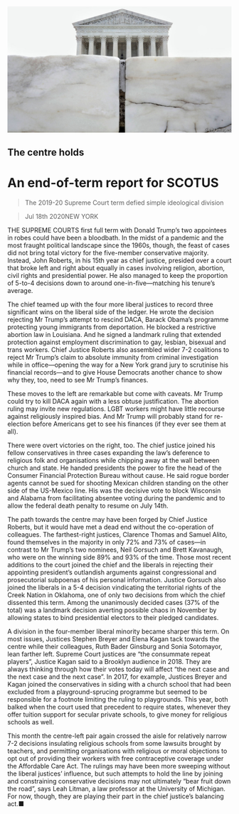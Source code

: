 ![](./images/20200718_USP001_0.jpg)

## The centre holds

# An end-of-term report for SCOTUS

> The 2019-20 Supreme Court term defied simple ideological division

> Jul 18th 2020NEW YORK

THE SUPREME COURTS first full term with Donald Trump’s two appointees in robes could have been a bloodbath. In the midst of a pandemic and the most fraught political landscape since the 1960s, though, the feast of cases did not bring total victory for the five-member conservative majority. Instead, John Roberts, in his 15th year as chief justice, presided over a court that broke left and right about equally in cases involving religion, abortion, civil rights and presidential power. He also managed to keep the proportion of 5-to-4 decisions down to around one-in-five—matching his tenure’s average.

The chief teamed up with the four more liberal justices to record three significant wins on the liberal side of the ledger. He wrote the decision rejecting Mr Trump’s attempt to rescind DACA, Barack Obama’s programme protecting young immigrants from deportation. He blocked a restrictive abortion law in Louisiana. And he signed a landmark ruling that extended protection against employment discrimination to gay, lesbian, bisexual and trans workers. Chief Justice Roberts also assembled wider 7-2 coalitions to reject Mr Trump’s claim to absolute immunity from criminal investigation while in office—opening the way for a New York grand jury to scrutinise his financial records—and to give House Democrats another chance to show why they, too, need to see Mr Trump’s finances.

These moves to the left are remarkable but come with caveats. Mr Trump could try to kill DACA again with a less obtuse justification. The abortion ruling may invite new regulations. LGBT workers might have little recourse against religiously inspired bias. And Mr Trump will probably stand for re-election before Americans get to see his finances (if they ever see them at all).

There were overt victories on the right, too. The chief justice joined his fellow conservatives in three cases expanding the law’s deference to religious folk and organisations while chipping away at the wall between church and state. He handed presidents the power to fire the head of the Consumer Financial Protection Bureau without cause. He said rogue border agents cannot be sued for shooting Mexican children standing on the other side of the US-Mexico line. His was the decisive vote to block Wisconsin and Alabama from facilitating absentee voting during the pandemic and to allow the federal death penalty to resume on July 14th.

The path towards the centre may have been forged by Chief Justice Roberts, but it would have met a dead end without the co-operation of colleagues. The farthest-right justices, Clarence Thomas and Samuel Alito, found themselves in the majority in only 72% and 73% of cases—in contrast to Mr Trump’s two nominees, Neil Gorsuch and Brett Kavanaugh, who were on the winning side 89% and 93% of the time. Those most recent additions to the court joined the chief and the liberals in rejecting their appointing president’s outlandish arguments against congressional and prosecutorial subpoenas of his personal information. Justice Gorsuch also joined the liberals in a 5-4 decision vindicating the territorial rights of the Creek Nation in Oklahoma, one of only two decisions from which the chief dissented this term. Among the unanimously decided cases (37% of the total) was a landmark decision averting possible chaos in November by allowing states to bind presidential electors to their pledged candidates.

A division in the four-member liberal minority became sharper this term. On most issues, Justices Stephen Breyer and Elena Kagan tack towards the centre while their colleagues, Ruth Bader Ginsburg and Sonia Sotomayor, lean farther left. Supreme Court justices are “the consummate repeat players”, Justice Kagan said to a Brooklyn audience in 2018. They are always thinking through how their votes today will affect “the next case and the next case and the next case”. In 2017, for example, Justices Breyer and Kagan joined the conservatives in siding with a church school that had been excluded from a playground-sprucing programme but seemed to be responsible for a footnote limiting the ruling to playgrounds. This year, both balked when the court used that precedent to require states, whenever they offer tuition support for secular private schools, to give money for religious schools as well.

This month the centre-left pair again crossed the aisle for relatively narrow 7-2 decisions insulating religious schools from some lawsuits brought by teachers, and permitting organisations with religious or moral objections to opt out of providing their workers with free contraceptive coverage under the Affordable Care Act. The rulings may have been more sweeping without the liberal justices’ influence, but such attempts to hold the line by joining and constraining conservative decisions may not ultimately “bear fruit down the road”, says Leah Litman, a law professor at the University of Michigan. For now, though, they are playing their part in the chief justice’s balancing act.■